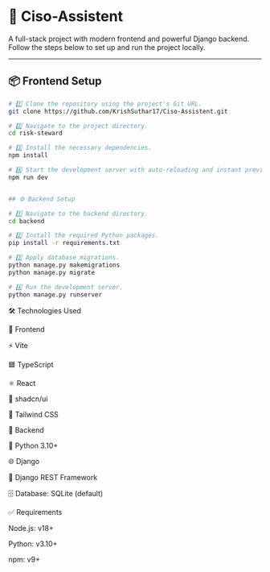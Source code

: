 # 🚀 Ciso-Assistent

A full-stack project with modern frontend and powerful Django backend.  
Follow the steps below to set up and run the project locally.  

---

## 📦 Frontend Setup  

```sh
# 1️⃣ Clone the repository using the project's Git URL.
git clone https://github.com/KrishSuthar17/Ciso-Assistent.git

# 2️⃣ Navigate to the project directory.
cd risk-steward

# 3️⃣ Install the necessary dependencies.
npm install

# 4️⃣ Start the development server with auto-reloading and instant preview.
npm run dev


## ⚙️ Backend Setup

# 1️⃣ Navigate to the backend directory.
cd backend

# 2️⃣ Install the required Python packages.
pip install -r requirements.txt

# 3️⃣ Apply database migrations.
python manage.py makemigrations
python manage.py migrate

# 4️⃣ Run the development server.
python manage.py runserver
```


🛠️ Technologies Used

🔹 Frontend

⚡ Vite

🟦 TypeScript

⚛️ React

🎨 shadcn/ui

💨 Tailwind CSS


🔹 Backend

🐍 Python 3.10+

🌐 Django

🔗 Django REST Framework

🗄️ Database: SQLite (default) 


✅ Requirements

Node.js: v18+

Python: v3.10+

npm: v9+